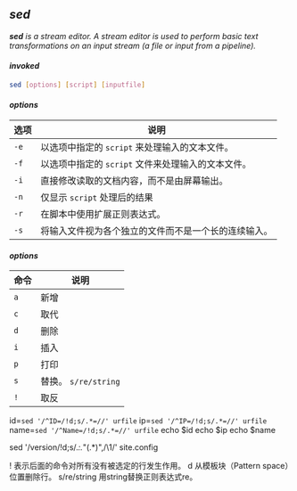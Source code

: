 ## *sed*

***sed*** *is a stream editor. A stream editor is used to perform basic text transformations on an input stream (a file or input from a pipeline).*

#### *invoked*
```bash
sed [options] [script] [inputfile]
```

#### *options*
选项 | 说明
---- | ----
`-e` | 以选项中指定的 `script` 来处理输入的文本文件。
`-f` | 以选项中指定的 `script` 文件来处理输入的文本文件。
`-i` | 直接修改读取的文档内容，而不是由屏幕输出。
`-n` | 仅显示 `script` 处理后的结果
`-r` | 在脚本中使用扩展正则表达式。
`-s` | 将输入文件视为各个独立的文件而不是一个长的连续输入。

#### *options*
命令 | 说明
--- | ----
`a` | 新增
`c` | 取代
`d` | 删除
`i` | 插入
`p` | 打印
`s` | 替换。 `s/re/string`
`!` | 取反

id=`sed '/^ID=/!d;s/.*=//' urfile`
ip=`sed '/^IP=/!d;s/.*=//' urfile`
name=`sed '/^Name=/!d;s/.*=//' urfile`
echo $id
echo $ip
echo $name

sed '/version/!d;s/.*:.*"\(.*\)",/\1/' site.config


!
表示后面的命令对所有没有被选定的行发生作用。
d
从模板块（Pattern space）位置删除行。
s/re/string
用string替换正则表达式re。